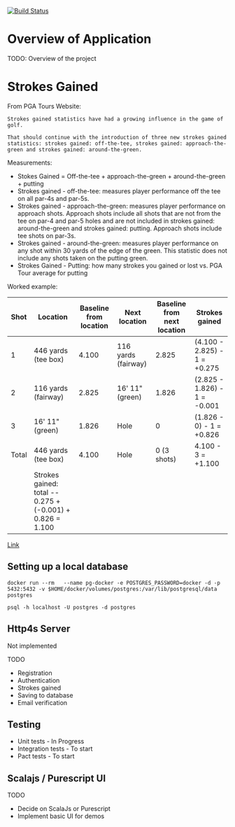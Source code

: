
[![Build Status](https://travis-ci.com/dandxy89/kratos.svg?branch=master)](https://travis-ci.com/dandxy89/kratos)

# Overview of Application

TODO: Overview of the project

# Strokes Gained

From PGA Tours Website:

    Strokes gained statistics have had a growing influence in the game of golf. 
    
    That should continue with the introduction of three new strokes gained statistics: strokes gained: off-the-tee, strokes gained: approach-the-green and strokes gained: around-the-green.
    
Measurements:

*   Stokes Gained = Off-the-tee + approach-the-green + around-the-green + putting
*   Strokes gained - off-the-tee: measures player performance off the tee on all par-4s and par-5s. 
*   Strokes gained - approach-the-green: measures player performance on approach shots. Approach shots include all shots that are not from the tee on par-4 and par-5 holes and are not included in strokes gained: around-the-green and strokes gained: putting. Approach shots include tee shots on par-3s.
*   Strokes gained - around-the-green: measures player performance on any shot within 30 yards of the edge of the green. This statistic does not include any shots taken on the putting green.    
*   Strokes Gained - Putting: how many strokes you gained or lost vs. PGA Tour average for putting
    
Worked example:
    
| Shot  | Location                                                  | Baseline from location | Next location       | Baseline from next location | Strokes gained               |
|-------|-----------------------------------------------------------|------------------------|---------------------|-----------------------------|------------------------------|
| 1     | 446 yards (tee box)                                       | 4.100                  | 116 yards (fairway) | 2.825                       | (4.100 - 2.825) - 1 = +0.275 |
| 2     | 116 yards (fairway)                                       | 2.825                  | 16' 11" (green)     | 1.826                       | (2.825 - 1.826) - 1 = -0.001 |
| 3     | 16' 11" (green)                                           | 1.826                  | Hole                | 0                           | (1.826 - 0) - 1 = +0.826     |
| Total | 446 yards (tee box)                                       | 4.100                  | Hole                | 0 (3 shots)                 | 4.100 - 3 = +1.100           |
|       | Strokes gained: total -- 0.275 + (-0.001) + 0.826 = 1.100 |                        |                     |                             |                              |

[Link](https://www.pgatour.com/news/2016/05/31/strokes-gained-defined.html)

## Setting up a local database

    docker run --rm   --name pg-docker -e POSTGRES_PASSWORD=docker -d -p 5432:5432 -v $HOME/docker/volumes/postgres:/var/lib/postgresql/data postgres
    
    psql -h localhost -U postgres -d postgres

## Http4s Server

Not implemented

TODO

*   Registration
*   Authentication
*   Strokes gained
*   Saving to database
*   Email verification

## Testing

*   Unit tests - In Progress
*   Integration tests - To start
*   Pact tests - To start

## Scalajs / Purescript UI

TODO

*   Decide on ScalaJs or Purescript
*   Implement basic UI for demos
